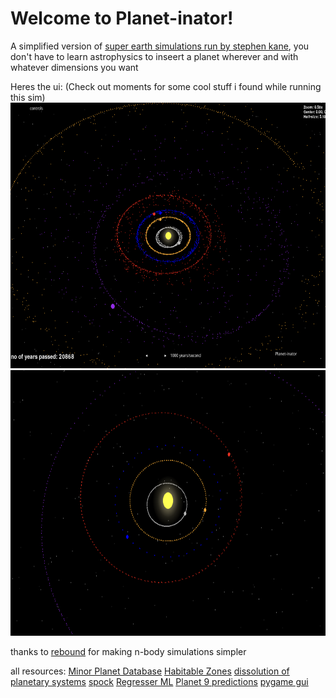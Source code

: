 <!--<img src = moments/year_t_42161_0.png width="400" height="400">-->
# Welcome to Planet-inator!

A simplified version of [super earth simulations run by stephen kane](https://manyworlds.space/2023/03/13/what-would-happen-if-our-solar-system-had-a-super-earth-like-many-others-chaos/), you don't have to learn astrophysics to inseert a planet wherever and with whatever dimensions you want

Heres the ui:
(Check out moments for some cool stuff i found while running this sim)
<img src = moments/ui.png width="650" height="425">
<img src = moments/finish.png width="650" height="425">

thanks to [rebound](https://rebound.readthedocs.io/en/latest/) for making n-body simulations simpler

all resources:
[Minor Planet Database](https://www.minorplanetcenter.net/mpcops/documentation/)
[Habitable Zones](https://arxiv.org/abs/1301.6674)
[dissolution of planetary systems](https://arxiv.org/abs/2101.04117)
[spock](https://arxiv.org/abs/2007.06521)
[Regresser ML](https://arxiv.org/abs/2408.08873)
[Planet 9 predictions](https://arxiv.org/abs/1902.10103)
[pygame gui](https://github.com/MyreMylar/pygame_gui)
